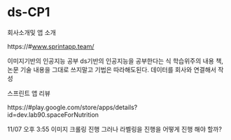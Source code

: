 # ds-CP1

회사소개및 앱 소개

https://#www.sprintapp.team/ 


이미지기반의 인공지능 공부
ds기반의 인공지능을 공부한다는 식
학습위주의 내용 책,논문 기술
내용을 그대로 쓰지말고 기법은 따라해도된다.
데이터를 회사와 연결해서 작성

스프린트 앱 리뷰

https://#play.google.com/store/apps/details?id=dev.lab90.spaceForNutrition

11/07
오후 3:55 이미지 크롤링 진행 그러나 라벨링을 진행을 어떻게 진행 해야 할까?
